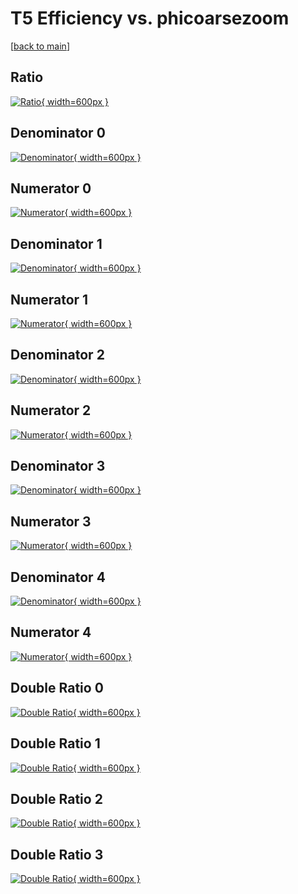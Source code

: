 # T5 Efficiency vs. phicoarsezoom

[[back to main](./)]



## Ratio

[![Ratio](../mtv/var/T5_xtr_0_-1_eff_phicoarsezoom.png){ width=600px }](../mtv/var/T5_xtr_0_-1_eff_phicoarsezoom.pdf)

## Denominator 0

[![Denominator](../mtv/den/T5_xtr_0_-1_eff_phicoarsezoom_den0.png){ width=600px }](../mtv/den/T5_xtr_0_-1_eff_phicoarsezoom_den0.pdf)

## Numerator 0

[![Numerator](../mtv/num/T5_xtr_0_-1_eff_phicoarsezoom_num0.png){ width=600px }](../mtv/num/T5_xtr_0_-1_eff_phicoarsezoom_num0.pdf)

## Denominator 1

[![Denominator](../mtv/den/T5_xtr_0_-1_eff_phicoarsezoom_den1.png){ width=600px }](../mtv/den/T5_xtr_0_-1_eff_phicoarsezoom_den1.pdf)

## Numerator 1

[![Numerator](../mtv/num/T5_xtr_0_-1_eff_phicoarsezoom_num1.png){ width=600px }](../mtv/num/T5_xtr_0_-1_eff_phicoarsezoom_num1.pdf)

## Denominator 2

[![Denominator](../mtv/den/T5_xtr_0_-1_eff_phicoarsezoom_den2.png){ width=600px }](../mtv/den/T5_xtr_0_-1_eff_phicoarsezoom_den2.pdf)

## Numerator 2

[![Numerator](../mtv/num/T5_xtr_0_-1_eff_phicoarsezoom_num2.png){ width=600px }](../mtv/num/T5_xtr_0_-1_eff_phicoarsezoom_num2.pdf)

## Denominator 3

[![Denominator](../mtv/den/T5_xtr_0_-1_eff_phicoarsezoom_den3.png){ width=600px }](../mtv/den/T5_xtr_0_-1_eff_phicoarsezoom_den3.pdf)

## Numerator 3

[![Numerator](../mtv/num/T5_xtr_0_-1_eff_phicoarsezoom_num3.png){ width=600px }](../mtv/num/T5_xtr_0_-1_eff_phicoarsezoom_num3.pdf)

## Denominator 4

[![Denominator](../mtv/den/T5_xtr_0_-1_eff_phicoarsezoom_den4.png){ width=600px }](../mtv/den/T5_xtr_0_-1_eff_phicoarsezoom_den4.pdf)

## Numerator 4

[![Numerator](../mtv/num/T5_xtr_0_-1_eff_phicoarsezoom_num4.png){ width=600px }](../mtv/num/T5_xtr_0_-1_eff_phicoarsezoom_num4.pdf)

## Double Ratio 0

[![Double Ratio](../mtv/ratio/T5_xtr_0_-1_eff_phicoarsezoom_ratio0.png){ width=600px }](../mtv/ratio/T5_xtr_0_-1_eff_phicoarsezoom_ratio0.pdf)

## Double Ratio 1

[![Double Ratio](../mtv/ratio/T5_xtr_0_-1_eff_phicoarsezoom_ratio1.png){ width=600px }](../mtv/ratio/T5_xtr_0_-1_eff_phicoarsezoom_ratio1.pdf)

## Double Ratio 2

[![Double Ratio](../mtv/ratio/T5_xtr_0_-1_eff_phicoarsezoom_ratio2.png){ width=600px }](../mtv/ratio/T5_xtr_0_-1_eff_phicoarsezoom_ratio2.pdf)

## Double Ratio 3

[![Double Ratio](../mtv/ratio/T5_xtr_0_-1_eff_phicoarsezoom_ratio3.png){ width=600px }](../mtv/ratio/T5_xtr_0_-1_eff_phicoarsezoom_ratio3.pdf)


